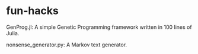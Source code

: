 fun-hacks
=========
GenProg.jl:
  A simple Genetic Programming framework written in 100 lines of Julia.

nonsense_generator.py:
  A Markov text generator.

